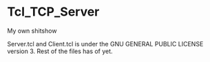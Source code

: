 # Tcl_TCP_Server
My own shitshow

Server.tcl and Client.tcl is under the GNU GENERAL PUBLIC LICENSE version 3.
Rest of the files has of yet.

